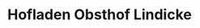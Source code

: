 ---
title: "Hofladen Obsthof Lindicke"
url: /werder-havel/hofladen-obsthof-lindicke/
shop: Hofladen
---